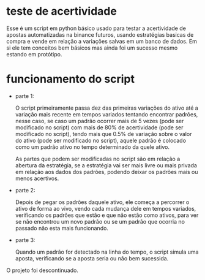 # teste de acertividade

Esse é um script em python básico usado para testar a acertividade de apostas automatizadas na binance futuros, usando estratégias basicas de compra e vende em relação a variações salvas em um banco de dados. Em si ele tem conceitos bem básicos mas ainda foi um sucesso mesmo estando em protótipo.

# funcionamento do script

 - parte 1:

   O script primeiramente passa dez das primeiras variações do ativo até a variação mais recente em tempos variados tentando encontrar padrões, nesse caso, se caso um padrão ocorrer mais de 5 vezes (pode ser modificado no script) com mais de 80% de acertividade (pode ser modificado no script), tendo mais que 0.5% de variação sobre o valor do ativo (pode ser modificado no script), aquele padrão é colocado como um padrão ativo no tempo determinado da quele ativo.

   As partes que podem ser modificadas no script são em relação a abertura da estratégia, se a estratégia vai ser mais livre ou mais privada em relação aos dados dos padrões, podendo deixar os padrões mais ou menos acertivos.

 - parte 2:

   Depois de pegar os padrões daquele ativo, ele começa a percorrer o ativo de forma ao vivo, vendo cada mudança dele em tempos variados, verificando os padrões que estão e que não estão como ativos, para ver se não encontrou um novo padrão ou se um padrão que ocorria no passado não esta mais funcionando.

 - parte 3:

   Quando um padrão for detectado na linha do tempo, o script simula uma aposta, verificando se a aposta seria ou não bem sucessida.

O projeto foi descontinuado.
